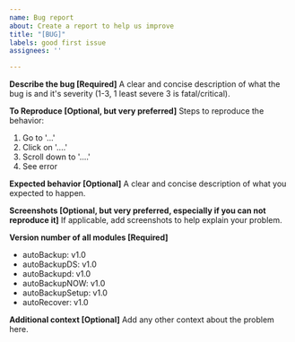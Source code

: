 ```yaml
---
name: Bug report
about: Create a report to help us improve
title: "[BUG]"
labels: good first issue
assignees: ''

---
```


**Describe the bug [Required]**
A clear and concise description of what the bug is and it's severity (1-3, 1 least severe 3 is fatal/critical).

**To Reproduce [Optional, but very preferred]**
Steps to reproduce the behavior:
1. Go to '...'
2. Click on '....'
3. Scroll down to '....'
4. See error

**Expected behavior [Optional]**
A clear and concise description of what you expected to happen.

**Screenshots [Optional, but very preferred, especially if you can not reproduce it]**
If applicable, add screenshots to help explain your problem.

**Version number of all modules [Required]**
 - autoBackup: v1.0
 - autoBackupDS: v1.0
 - autoBackupd: v1.0
 - autoBackupNOW: v1.0
 - autoBackupSetup: v1.0
 - autoRecover: v1.0

**Additional context [Optional]**
Add any other context about the problem here.
